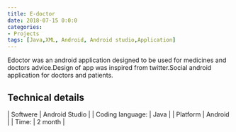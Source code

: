 ```yaml
---
title: E-doctor
date: 2018-07-15 0:0:0
categories:
- Projects
tags: [Java,XML, Android, Android studio,Application]
---
```


Edoctor was an android application designed to be used for medicines and doctors advice.Design of app was inspired from twitter.Social android application for doctors and patients.

## Technical details

| Softwere | Android Studio |
| Coding language: | Java |
| Platform | Android |
| Time: | 2 month |

